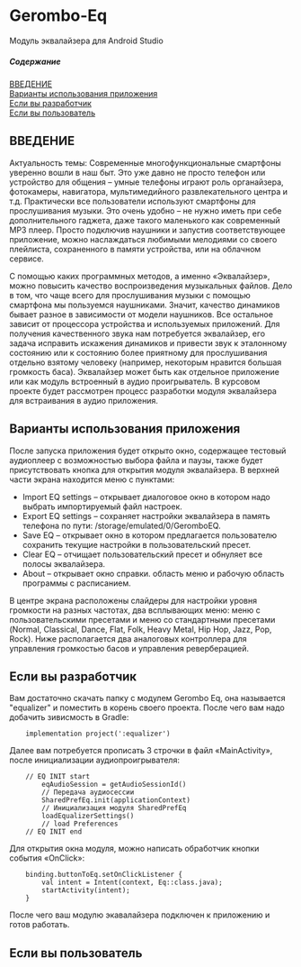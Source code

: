 # Gerombo-Eq
Модуль эквалайзера для Android Studio

##### Содержание  
[ВВЕДЕНИЕ](#headers)  
[Варианты использования приложения](#emphasis)  
[Если вы разработчик](#dev)   
[Если вы пользователь](#user)  

<a name="headers"><h2>ВВЕДЕНИЕ</h2></a>
<p>Актуальность темы: Современные многофункциональные смартфоны уверенно вошли в наш быт. Это уже давно не просто телефон или устройство для общения – умные телефоны играют роль органайзера, фотокамеры, навигатора, мультимедийного развлекательного центра и т.д. Практически все пользователи используют смартфоны для прослушивания музыки. Это очень удобно – не нужно иметь при себе дополнительного гаджета, даже такого маленького как современный MP3 плеер. Просто подключив наушники и запустив соответствующее приложение, можно наслаждаться любимыми мелодиями со своего плейлиста, сохраненного в памяти устройства, или на облачном сервисе.

С помощью каких программных методов, а именно «Эквалайзер», можно повысить качество воспроизведения музыкальных файлов. Дело в том, что чаще всего для прослушивания музыки с помощью смартфона мы пользуемся наушниками. Значит, качество динамиков бывает разное в зависимости от модели наушников. Все остальное зависит от процессора устройства и используемых приложений. Для получения качественного звука нам потребуется эквалайзер, его задача исправить искажения динамиков и привести звук к эталонному состоянию или к состоянию более приятному для прослушивания отдельно взятому человеку (например, некоторым нравится большая громкость баса). Эквалайзер может быть как отдельное приложение или как модуль встроенный в аудио проигрыватель. В курсовом проекте будет рассмотрен процесс разработки модуля эквалайзера для встраивания в аудио приложения.</p>


<a name="emphasis"><h2>Варианты использования приложения</h2></a>

После запуска приложения будет открыто окно, содержащее тестовый аудиоплеер с возможностью выбора файла и паузы, также будет присутствовать кнопка для открытия модуля эквалайзера.  В верхней части экрана находится меню с пунктами: 

*	Import EQ settings – открывает диалоговое окно в котором надо выбрать импортируемый файл настроек. 
*	Export EQ settings – сохраняет настройки эквалайзера в память телефона по пути: /storage/emulated/0/GeromboEQ. 
*	Save EQ – открывает окно в котором предлагается пользователю сохранить текущие настройки в пользовательский пресет. 
*	Clear EQ – отчищает пользовательский пресет и обнуляет все полосы эквалайзера. 
*	About – открывает окно справки. область меню и рабочую область программы с расписанием.

В центре экрана расположены слайдеры для настройки уровня громкости на разных частотах, два всплывающих меню: меню с пользовательскими пресетами и меню со стандартными пресетами (Normal, Classical, Dance, Flat, Folk, Heavy Metal, Hip Hop, Jazz, Pop, Rock). Ниже располагается два аналоговых контроллера для управления громкостью басов и управления реверберацией.





<a name="dev"><h2>Если вы разработчик</h2></a>

Вам достаточно скачать папку с модулем Gerombo Eq, она называется "equalizer" и поместить в корень своего проекта.
После чего вам надо добачить зивисмость в Gradle:

```no-highlight
    implementation project(':equalizer')
```
Далее вам потребуется прописать 3 строчки в файл «MainActivity», после инициализации аудиопроигрывателя:

```no-highlight
    // EQ INIT start
        eqAudioSession = getAudioSessionId()    
        // Передача аудиосессии    
        SharedPrefEq.init(applicationContext)   
        // Инициализация модуля SharedPrefEq   
        loadEqualizerSettings()    
        // load Preferences
    // EQ INIT end
```
Для открытия окна модуля, можно написать обработчик кнопки события «OnClick»:

```no-highlight
    binding.buttonToEq.setOnClickListener {
        val intent = Intent(context, Eq::class.java);
        startActivity(intent);
    }
```
После чего ваш модулю экавалайзера подключен к приложению и готов работать.

<a name="user"><h2>Если вы пользователь</h2></a>
